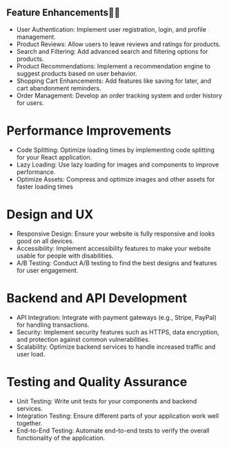 ## Feature Enhancements🚀🚀
- User Authentication: Implement user registration, login, and profile management.
- Product Reviews: Allow users to leave reviews and ratings for products.
- Search and Filtering: Add advanced search and filtering options for products.
- Product Recommendations: Implement a recommendation engine to suggest products based on user behavior.
- Shopping Cart Enhancements: Add features like saving for later, and cart abandonment reminders.
- Order Management: Develop an order tracking system and order history for users.

 # Performance Improvements
- Code Splitting: Optimize loading times by implementing code splitting for your React application.
- Lazy Loading: Use lazy loading for images and components to improve performance.
- Optimize Assets: Compress and optimize images and other assets for faster loading times

# Design and UX
- Responsive Design: Ensure your website is fully responsive and looks good on all devices.
- Accessibility: Implement accessibility features to make your website usable for people with disabilities.
- A/B Testing: Conduct A/B testing to find the best designs and features for user engagement.

 # Backend and API Development
- API Integration: Integrate with payment gateways (e.g., Stripe, PayPal) for handling transactions.
- Security: Implement security features such as HTTPS, data encryption, and protection against common vulnerabilities.
- Scalability: Optimize backend services to handle increased traffic and user load.

 # Testing and Quality Assurance
- Unit Testing: Write unit tests for your components and backend services.
- Integration Testing: Ensure different parts of your application work well together.
- End-to-End Testing: Automate end-to-end tests to verify the overall functionality of the application.



